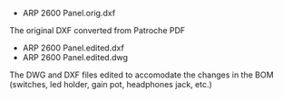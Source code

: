 - ARP 2600 Panel.orig.dxf

The original DXF converted from Patroche PDF

- ARP 2600 Panel.edited.dxf
- ARP 2600 Panel.edited.dwg

The DWG and DXF files edited to accomodate the changes in the BOM (switches, led holder, gain pot, headphones jack, etc.)
